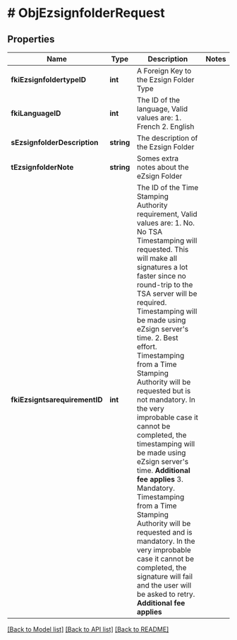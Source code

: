 # # ObjEzsignfolderRequest

## Properties

Name | Type | Description | Notes
------------ | ------------- | ------------- | -------------
**fkiEzsignfoldertypeID** | **int** | A Foreign Key to the Ezsign Folder Type | 
**fkiLanguageID** | **int** | The ID of the language, Valid values are: 1. French 2. English | 
**sEzsignfolderDescription** | **string** | The description of the Ezsign Folder | 
**tEzsignfolderNote** | **string** | Somes extra notes about the eZsign Folder | 
**fkiEzsigntsarequirementID** | **int** | The ID of the Time Stamping Authority requirement, Valid values are: 1. No. No TSA Timestamping will requested. This will make all signatures a lot faster since no round-trip to the TSA server will be required. Timestamping will be made using eZsign server&#39;s time. 2. Best effort. Timestamping from a Time Stamping Authority will be requested but is not mandatory. In the very improbable case it cannot be completed, the timestamping will be made using eZsign server&#39;s time. **Additional fee applies** 3. Mandatory. Timestamping from a Time Stamping Authority will be requested and is mandatory. In the very improbable case it cannot be completed, the signature will fail and the user will be asked to retry. **Additional fee applies** | 

[[Back to Model list]](../../README.md#documentation-for-models) [[Back to API list]](../../README.md#documentation-for-api-endpoints) [[Back to README]](../../README.md)


